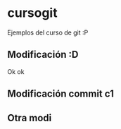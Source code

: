 # cursogit
Ejemplos del curso de git :P

## Modificación :D
Ok ok

## Modificación commit c1


## Otra modi
